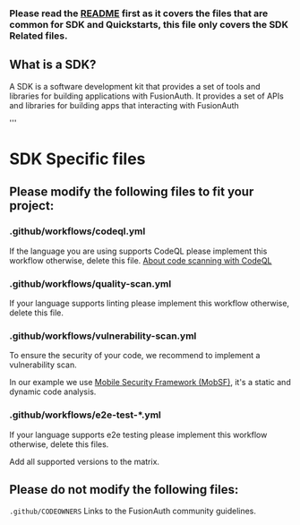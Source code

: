 ### Please read the [README](README.md) first as it covers the files that are common for SDK and Quickstarts, this file only covers the SDK Related files.

## What is a SDK?

A SDK is a software development kit that provides a set of tools and libraries for building applications with FusionAuth.
It provides a set of APIs and libraries for building apps that interacting with FusionAuth

'''

# SDK Specific files

## Please modify the following files to fit your project:

### .github/workflows/codeql.yml

If the language you are using supports CodeQL please implement this workflow otherwise, delete this file.
[About code scanning with CodeQL](https://docs.github.com/en/enterprise-cloud@latest/code-security/code-scanning/introduction-to-code-scanning/about-code-scanning-with-codeql)

### .github/workflows/quality-scan.yml

If your language supports linting please implement this workflow otherwise, delete this file.

### .github/workflows/vulnerability-scan.yml
To ensure the security of your code, we recommend to implement a vulnerability scan.

In our example we use [Mobile Security Framework (MobSF)](https://mobsf.github.io/docs/), it's a static and dynamic code analysis.


### .github/workflows/e2e-test-*.yml

If your language supports e2e testing please implement this workflow otherwise, delete this files.

Add all supported versions to the matrix.


## Please do not modify the following files:

`.github/CODEOWNERS` Links to the FusionAuth community guidelines.

